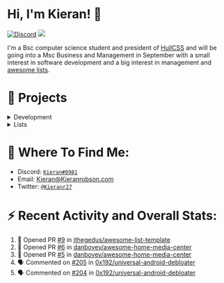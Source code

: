 # Hi, I'm Kieran! 👋  
[![Discord](https://img.shields.io/discord/744586833135927366?label=Discord&logo=DISCORD&style=flat-square)](https://discord.com/invite/Xtemc2xxn8)
<img src="https://komarev.com/ghpvc/?username=KieranRobson"/>

I'm a Bsc computer science student and president of [HullCSS](https://hullcss.org) and will be going into a Msc Business and Management in September with a small interest in software development and a big interest in management and [awesome lists](https://github.com/sindresorhus/awesome).

# 👷 Projects
<details>
<summary>Development</summary>
  
*  [Clarence-Bot](https://github.com/KieranRobson/Clarence-Bot) - A miltipurpose bot for the Innercube Discord server
*  [hullcss-discord-bot](https://github.com/hullcss/hullcss-discord-bot) - A multipurpose bot for the HullCSS Discord server
*  [KieranRobson.com](https://github.com/KieranRobson/KieranRobson.com) - My personal website
</details>
  
<details>
<summary>Lists</summary>
 
#### Created
* [awesome-discord-tools](https://github.com/KieranRobson/awesome-discord-tools) - A curated list of awesome discord tools
* [awesome-home-media](https://github.com/KieranRobson/awesome-home-media) - A curated list of awesome home media tools
* [awesome-rainbow-six](https://github.com/KieranRobson/awesome-rainbow-six) - A curated list of awesome rainbow six tools
* [awesome-share-links](https://github.com/KieranRobson/awesome-share-links) - A curated list of awesome link sharing services

#### Contributed
* [awesome-pokemon](https://github.com/tobiasbueschel/awesome-pokemon) - A curated list of awesome Pokémon & Pokémon Go tools (**Contributed**)
* [StudentResources](https://github.com/FreesideHull/StudentResources) - A list of resources created by and for students (**Contributed**)
</details>



# 👀 Where To Find Me:
- Discord: [`Kieran#0981`](https://discord.com/users/360860744977350657)
- Email: Kieran@Kieranrobson.com
- Twitter: [`@Kieranr27`](https://twitter.com/Kieranr27)

# ⚡ Recent Activity and Overall Stats:
<!--START_SECTION:activity-->
1. 💪 Opened PR [#9](https://github.com/jthegedus/awesome-list-template/pull/9) in [jthegedus/awesome-list-template](https://github.com/jthegedus/awesome-list-template)
2. 💪 Opened PR [#6](https://github.com/danbovey/awesome-home-media-center/pull/6) in [danbovey/awesome-home-media-center](https://github.com/danbovey/awesome-home-media-center)
3. 💪 Opened PR [#5](https://github.com/danbovey/awesome-home-media-center/pull/5) in [danbovey/awesome-home-media-center](https://github.com/danbovey/awesome-home-media-center)
4. 🗣 Commented on [#205](https://github.com/0x192/universal-android-debloater/issues/205) in [0x192/universal-android-debloater](https://github.com/0x192/universal-android-debloater)
5. 🗣 Commented on [#204](https://github.com/0x192/universal-android-debloater/issues/204) in [0x192/universal-android-debloater](https://github.com/0x192/universal-android-debloater)
<!--END_SECTION:activity-->


